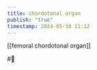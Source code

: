 ```yaml
---
title: chordotonal organ
publish: "true"
timestamp: 2024-05-10 11:12
---
```

[[femoral chordotonal organ]]



#🥚 
